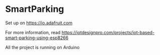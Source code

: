 # SmartParking
Set up on https://io.adafruit.com 
 
For more information, read https://iotdesignpro.com/projects/iot-based-smart-parking-using-esp8266 

All the project is running on Arduino 
